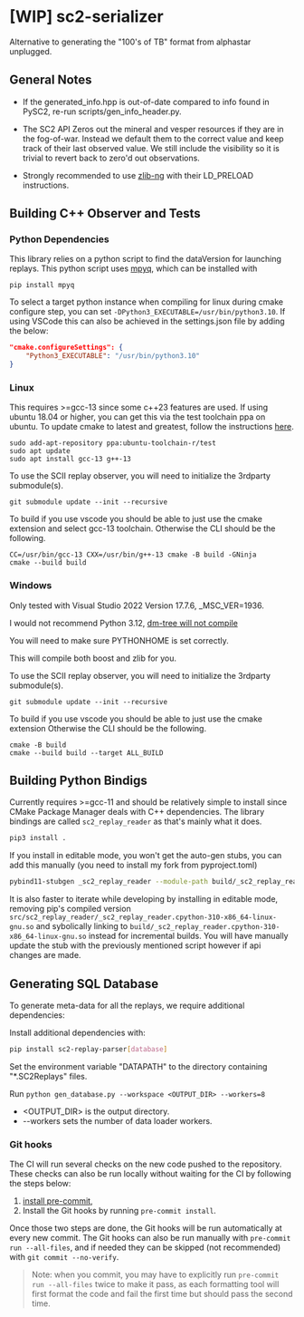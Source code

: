 # [WIP] sc2-serializer
Alternative to generating the "100's of TB" format from alphastar unplugged.

## General Notes

 - If the generated_info.hpp is out-of-date compared to info found in PySC2, re-run scripts/gen_info_header.py.

 - The SC2 API Zeros out the mineral and vesper resources if they are in the fog-of-war. Instead we default them to the correct value and keep track of their last observed value. We still include the visibility so it is trivial to revert back to zero'd out observations.

 - Strongly recommended to use [zlib-ng](https://github.com/zlib-ng/zlib-ng) with their LD_PRELOAD instructions.

## Building C++ Observer and Tests

### Python Dependencies

This library relies on a python script to find the dataVersion for launching replays. This python script uses [mpyq](https://github.com/eagleflo/mpyq), which can be installed with

```
pip install mpyq
```

To select a target python instance when compiling for linux during cmake configure step, you can set `-DPython3_EXECUTABLE=/usr/bin/python3.10`. If using VSCode this can also be achieved in the settings.json file by adding the below:

```json
"cmake.configureSettings": {
    "Python3_EXECUTABLE": "/usr/bin/python3.10"
}
```

### Linux

This requires >=gcc-13 since some c++23 features are used.
If using ubuntu 18.04 or higher, you can get this via the test toolchain ppa on ubuntu. To update cmake to latest and greatest, follow the instructions [here](https://apt.kitware.com/).

```
sudo add-apt-repository ppa:ubuntu-toolchain-r/test
sudo apt update
sudo apt install gcc-13 g++-13
```

To use the SCII replay observer, you will need to initialize the 3rdparty submodule(s).

```
git submodule update --init --recursive
```

To build if you use vscode you should be able to just use the cmake extension and select gcc-13 toolchain. Otherwise the CLI should be the following.

```
CC=/usr/bin/gcc-13 CXX=/usr/bin/g++-13 cmake -B build -GNinja
cmake --build build
```

### Windows

Only tested with Visual Studio 2022 Version 17.7.6, _MSC_VER=1936.

I would not recommend Python 3.12, [dm-tree will not compile](https://github.com/google-deepmind/tree/issues/109)

You will need to make sure PYTHONHOME is set correctly.

This will compile both boost and zlib for you.

To use the SCII replay observer, you will need to initialize the 3rdparty submodule(s).

```
git submodule update --init --recursive
```

To build if you use vscode you should be able to just use the cmake extension Otherwise the CLI should be the following.

```
cmake -B build
cmake --build build --target ALL_BUILD
```

## Building Python Bindigs

Currently requires >=gcc-11 and should be relatively simple to install since CMake Package Manager deals with C++ dependencies. The library bindings are called `sc2_replay_reader` as that's mainly what it does.
```sh
pip3 install .
```

If you install in editable mode, you won't get the auto-gen stubs, you can add this manually (you need to install my fork from pyproject.toml)
```sh
pybind11-stubgen _sc2_replay_reader --module-path build/_sc2_replay_reader.cpython-310-x86_64-linux-gnu.so -o src/sc2_replay_reader
```

It is also faster to iterate while developing by installing in editable mode, removing pip's compiled version `src/sc2_replay_reader/_sc2_replay_reader.cpython-310-x86_64-linux-gnu.so` and sybolically linking to `build/_sc2_replay_reader.cpython-310-x86_64-linux-gnu.so` instead for incremental builds. You will have manually update the stub with the previously mentioned script however if api changes are made.

## Generating SQL Database

To generate meta-data for all the replays, we require additional dependencies:

Install additional dependencies with:
```bash
pip install sc2-replay-parser[database]
```

Set the environment variable "DATAPATH" to the directory containing "*.SC2Replays" files.

Run `python gen_database.py --workspace <OUTPUT_DIR> --workers=8`

- <OUTPUT_DIR> is the output directory.
- --workers sets the number of data loader workers.


### Git hooks
The CI will run several checks on the new code pushed to the repository. These checks can also be run locally without waiting for the CI by following the steps below:

1. [install pre-commit](https://pre-commit.com/#install),
2. Install the Git hooks by running `pre-commit install`.

Once those two steps are done, the Git hooks will be run automatically at every new commit. The Git hooks can also be run manually with `pre-commit run --all-files`, and if needed they can be skipped (not recommended) with `git commit --no-verify`.

> Note: when you commit, you may have to explicitly run `pre-commit run --all-files` twice to make it pass, as each formatting tool will first format the code and fail the first time but should pass the second time.
